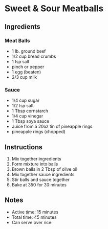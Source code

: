 # Sweet & Sour Meatballs

## Ingredients
### Meat Balls
- 1 lb. ground beef
- 1/2 cup bread crumbs
- 1 tsp salt
- pinch or pepper
- 1 egg (beaten)
- 2/3 cup milk

### Sauce
- 1/4 cup sugar
- 1/2 tsp salt
- 1 Tbsp cornstarch
- 1/4 cup vinegar
- 1 Tbsp soya sauce
- Juice from a 20oz tin of pineapple rings
- pineapple rings (chopped)

## Instructions

1. Mix together ingredients
2. Form mixture into balls
3. Brown balls in 2 Tbsp of olive oil
4. Mix together sauce ingredients
5. Stir balls and sauce together
6. Bake at 350 for 30 minutes

## Notes
- Active time: 15 minutes
- Total time: 45 minutes
- Can serve over rice